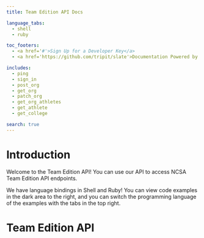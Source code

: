 ```yaml
---
title: Team Edition API Docs

language_tabs:
  - shell
  - ruby

toc_footers:
  - <a href='#'>Sign Up for a Developer Key</a>
  - <a href='https://github.com/tripit/slate'>Documentation Powered by Slate</a>

includes:
  - ping
  - sign_in
  - post_org
  - get_org
  - patch_org
  - get_org_athletes
  - get_athlete
  - get_college

search: true
---
```


# Introduction

Welcome to the Team Edition API! You can use our API to access NCSA Team Edition API endpoints.

We have language bindings in Shell and Ruby! You can view code examples in the dark area to the right, and you can switch the programming language of the examples with the tabs in the top right.

# Team Edition API
